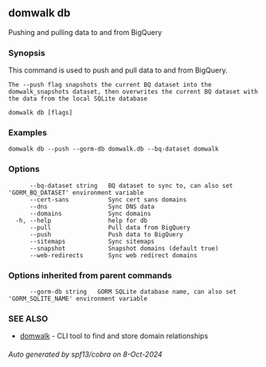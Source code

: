 ## domwalk db

Pushing and pulling data to and from BigQuery

### Synopsis

This command is used to push and pull data to and from BigQuery.

    The --push flag snapshots the current BQ dataset into the domwalk_snapshots dataset, then overwrites the current BQ dataset with the data from the local SQLite database

```
domwalk db [flags]
```

### Examples

```
domwalk db --push --gorm-db domwalk.db --bq-dataset domwalk
```

### Options

```
      --bq-dataset string   BQ dataset to sync to, can also set 'GORM_BQ_DATASET' environment variable
      --cert-sans           Sync cert sans domains
      --dns                 Sync DNS data
      --domains             Sync domains
  -h, --help                help for db
      --pull                Pull data from BigQuery
      --push                Push data to BigQuery
      --sitemaps            Sync sitemaps
      --snapshot            Snapshot domains (default true)
      --web-redirects       Sync web redirect domains
```

### Options inherited from parent commands

```
      --gorm-db string   GORM SQLite database name, can also set 'GORM_SQLITE_NAME' environment variable
```

### SEE ALSO

* [domwalk](domwalk.md)	 - CLI tool to find and store domain relationships

###### Auto generated by spf13/cobra on 8-Oct-2024
